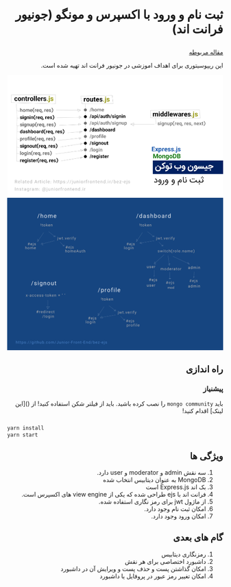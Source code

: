 # <p dir="rtl">ثبت نام و ورود با اکسپرس و مونگو (جونیور فرانت اند)</p>

<div dir="rtl">

[مقاله مربوطه](https://juniorfrontend.ir/bez-ejs)

این ریپوسیتوری برای اهداف اموزشی در جونیور فرانت اند تهیه شده است. 


![](bez-ejs.png)
![](bez-ejs-2.png)

## راه اندازی

### پیشنیاز

باید `mongo community` را نصب کرده باشید.
باید از فیلتر شکن استفاده کنید! 
از ()[این لینک] اقدام کنید! 

### 

</div>

```
yarn install
yarn start
```
<div dir="rtl">

## ویژگی ها

1. سه نقش admin و moderator و user دارد.
2. MongoDB به عنوان دیتابیس انتخاب شده
3. بک اند Express.js است 
4.  فرانت اند با
  ejs طراحی شده که یکی از view engine های اکسپرس است. 
3. از ماژول jwt برای رمز نگاری استفاده شده.
4. امکان ثبت نام وجود دارد.
5. امکان ورود وجود دارد.

## گام های بعدی 

1. رمزنگاری دیتابیس
2. داشبورد اختصاصی برای هر نقش
3. امکان گذاشتن پست و حذف پست و ویرایش آن در داشبورد
4. امکان تغییر رمز عبور در پروفایل یا داشبورد

</div>
